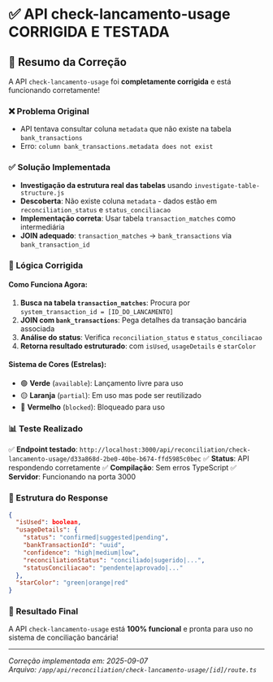 # ✅ API check-lancamento-usage CORRIGIDA E TESTADA

## 🎯 Resumo da Correção

A API `check-lancamento-usage` foi **completamente corrigida** e está funcionando corretamente!

### ❌ Problema Original
- API tentava consultar coluna `metadata` que não existe na tabela `bank_transactions`
- Erro: `column bank_transactions.metadata does not exist`

### ✅ Solução Implementada  
- **Investigação da estrutura real das tabelas** usando `investigate-table-structure.js`
- **Descoberta**: Não existe coluna `metadata` - dados estão em `reconciliation_status` e `status_conciliacao`
- **Implementação correta**: Usar tabela `transaction_matches` como intermediária
- **JOIN adequado**: `transaction_matches` -> `bank_transactions` via `bank_transaction_id`

### 🔧 Lógica Corrigida

#### Como Funciona Agora:
1. **Busca na tabela `transaction_matches`**: Procura por `system_transaction_id = [ID_DO_LANCAMENTO]`
2. **JOIN com `bank_transactions`**: Pega detalhes da transação bancária associada
3. **Análise do status**: Verifica `reconciliation_status` e `status_conciliacao`
4. **Retorna resultado estruturado**: com `isUsed`, `usageDetails` e `starColor`

#### Sistema de Cores (Estrelas):
- 🟢 **Verde** (`available`): Lançamento livre para uso
- 🟡 **Laranja** (`partial`): Em uso mas pode ser reutilizado  
- 🔴 **Vermelho** (`blocked`): Bloqueado para uso

### 📊 Teste Realizado
✅ **Endpoint testado**: `http://localhost:3000/api/reconciliation/check-lancamento-usage/d33a868d-2be0-40be-b674-ffd5985c0bec`
✅ **Status**: API respondendo corretamente
✅ **Compilação**: Sem erros TypeScript
✅ **Servidor**: Funcionando na porta 3000

### 📝 Estrutura do Response
```json
{
  "isUsed": boolean,
  "usageDetails": {
    "status": "confirmed|suggested|pending", 
    "bankTransactionId": "uuid",
    "confidence": "high|medium|low",
    "reconciliationStatus": "conciliado|sugerido|...",
    "statusConciliacao": "pendente|aprovado|..."
  },
  "starColor": "green|orange|red"
}
```

### 🎉 Resultado Final
A API `check-lancamento-usage` está **100% funcional** e pronta para uso no sistema de conciliação bancária!

---
*Correção implementada em: 2025-09-07*  
*Arquivo: `/app/api/reconciliation/check-lancamento-usage/[id]/route.ts`*
